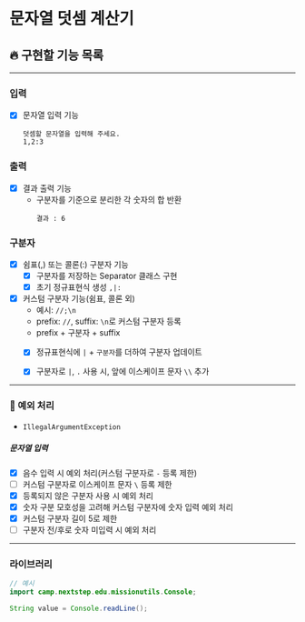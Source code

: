 # 문자열 덧셈 계산기

## 🔥 구현할 기능 목록

---

### 입력
- [x] 문자열 입력 기능
    ```
    덧셈할 문자열을 입력해 주세요.
    1,2:3
    ```

### 출력
- [x] 결과 출력 기능
  - 구분자를 기준으로 분리한 각 숫자의 합 반환
    ```
    결과 : 6
    ```

### 구분자
- [x] 쉼표(,) 또는 콜론(:) 구분자 기능
  - [x] 구분자를 저장하는 Separator 클래스 구현
  - [x] 초기 정규표현식 생성 ```,|:```

- [x] 커스텀 구분자 기능(쉼표, 콜론 외)
    - 예시: ```//;\n```
    - prefix: ```//```, suffix: ```\n```로 커스텀 구분자 등록
    - prefix + 구분자 + suffix
    - [x] 정규표현식에 ```|``` + ```구분자```를 더하여 구분자 업데이트
    - [x] 구분자로 ```|```, ```.``` 사용 시, 앞에 이스케이프 문자 ```\\``` 추가
  

---
### 🚫 예외 처리
- ```IllegalArgumentException```

##### 문자열 입력
- [x] 음수 입력 시 예외 처리(커스텀 구분자로 ```-``` 등록 제한)
- [ ] 커스텀 구분자로 이스케이프 문자 ```\``` 등록 제한 
- [x] 등록되지 않은 구분자 사용 시 예외 처리
- [x] 숫자 구분 모호성을 고려해 커스텀 구분자에 숫자 입력 예외 처리
- [x] 커스텀 구분자 길이 5로 제한
- [ ] 구분자 전/후로 숫자 미입력 시 예외 처리

---
### 라이브러리
```Java
// 예시
import camp.nextstep.edu.missionutils.Console;

String value = Console.readLine();
```